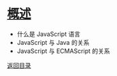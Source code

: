 # [概述](../../xmind/JavaScript.xmind)

+ 什么是 JavaScript 语言
+ JavaScript 与 Java 的关系
+ JavaScript 与 ECMAScript 的关系

[返回目录](../../README.md)

